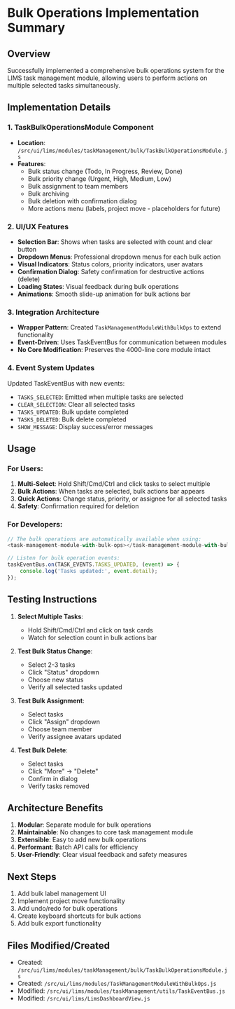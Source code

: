 # Bulk Operations Implementation Summary

## Overview
Successfully implemented a comprehensive bulk operations system for the LIMS task management module, allowing users to perform actions on multiple selected tasks simultaneously.

## Implementation Details

### 1. TaskBulkOperationsModule Component
- **Location**: `/src/ui/lims/modules/taskManagement/bulk/TaskBulkOperationsModule.js`
- **Features**:
  - Bulk status change (Todo, In Progress, Review, Done)
  - Bulk priority change (Urgent, High, Medium, Low)
  - Bulk assignment to team members
  - Bulk archiving
  - Bulk deletion with confirmation dialog
  - More actions menu (labels, project move - placeholders for future)

### 2. UI/UX Features
- **Selection Bar**: Shows when tasks are selected with count and clear button
- **Dropdown Menus**: Professional dropdown menus for each bulk action
- **Visual Indicators**: Status colors, priority indicators, user avatars
- **Confirmation Dialog**: Safety confirmation for destructive actions (delete)
- **Loading States**: Visual feedback during bulk operations
- **Animations**: Smooth slide-up animation for bulk actions bar

### 3. Integration Architecture
- **Wrapper Pattern**: Created `TaskManagementModuleWithBulkOps` to extend functionality
- **Event-Driven**: Uses TaskEventBus for communication between modules
- **No Core Modification**: Preserves the 4000-line core module intact

### 4. Event System Updates
Updated TaskEventBus with new events:
- `TASKS_SELECTED`: Emitted when multiple tasks are selected
- `CLEAR_SELECTION`: Clear all selected tasks
- `TASKS_UPDATED`: Bulk update completed
- `TASKS_DELETED`: Bulk delete completed
- `SHOW_MESSAGE`: Display success/error messages

## Usage

### For Users:
1. **Multi-Select**: Hold Shift/Cmd/Ctrl and click tasks to select multiple
2. **Bulk Actions**: When tasks are selected, bulk actions bar appears
3. **Quick Actions**: Change status, priority, or assignee for all selected tasks
4. **Safety**: Confirmation required for deletion

### For Developers:
```javascript
// The bulk operations are automatically available when using:
<task-management-module-with-bulk-ops></task-management-module-with-bulk-ops>

// Listen for bulk operation events:
taskEventBus.on(TASK_EVENTS.TASKS_UPDATED, (event) => {
    console.log('Tasks updated:', event.detail);
});
```

## Testing Instructions

1. **Select Multiple Tasks**:
   - Hold Shift/Cmd/Ctrl and click on task cards
   - Watch for selection count in bulk actions bar

2. **Test Bulk Status Change**:
   - Select 2-3 tasks
   - Click "Status" dropdown
   - Choose new status
   - Verify all selected tasks updated

3. **Test Bulk Assignment**:
   - Select tasks
   - Click "Assign" dropdown
   - Choose team member
   - Verify assignee avatars updated

4. **Test Bulk Delete**:
   - Select tasks
   - Click "More" → "Delete"
   - Confirm in dialog
   - Verify tasks removed

## Architecture Benefits

1. **Modular**: Separate module for bulk operations
2. **Maintainable**: No changes to core task management module
3. **Extensible**: Easy to add new bulk operations
4. **Performant**: Batch API calls for efficiency
5. **User-Friendly**: Clear visual feedback and safety measures

## Next Steps

1. Add bulk label management UI
2. Implement project move functionality  
3. Add undo/redo for bulk operations
4. Create keyboard shortcuts for bulk actions
5. Add bulk export functionality

## Files Modified/Created

- Created: `/src/ui/lims/modules/taskManagement/bulk/TaskBulkOperationsModule.js`
- Created: `/src/ui/lims/modules/TaskManagementModuleWithBulkOps.js`
- Modified: `/src/ui/lims/modules/taskManagement/utils/TaskEventBus.js`
- Modified: `/src/ui/lims/LimsDashboardView.js`